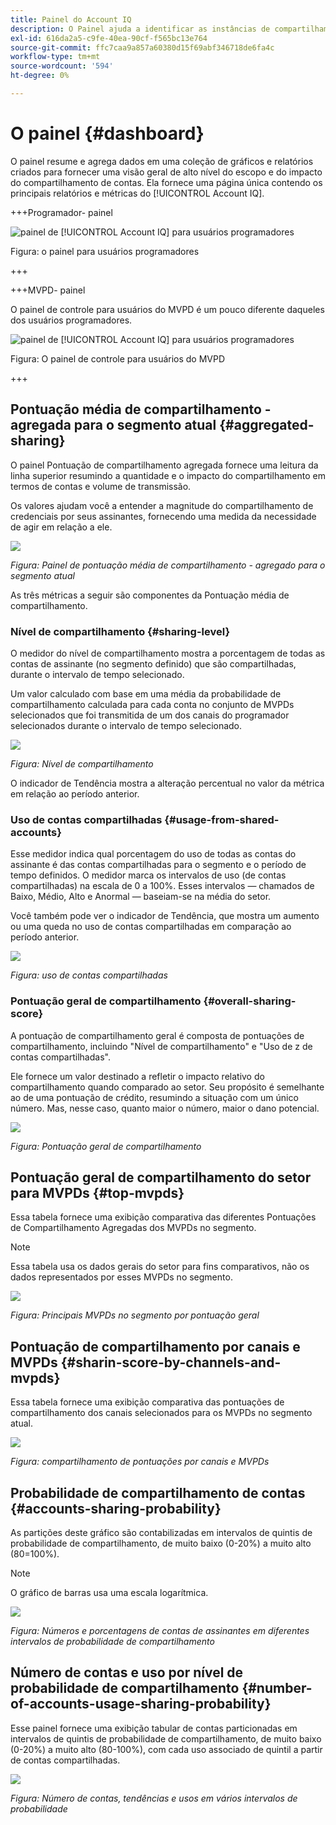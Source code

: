 ```yaml
---
title: Painel do Account IQ
description: O Painel ajuda a identificar as instâncias de compartilhamento de senha analisando uma grande variedade de dados do assinante.
exl-id: 616da2a5-c9fe-40ea-90cf-f565bc13e764
source-git-commit: ffc7caa9a857a60380d15f69abf346718de6fa4c
workflow-type: tm+mt
source-wordcount: '594'
ht-degree: 0%

---
```


# O painel {#dashboard}

O painel resume e agrega dados em uma coleção de gráficos e relatórios criados para fornecer uma visão geral de alto nível do escopo e do impacto do compartilhamento de contas. Ela fornece uma página única contendo os principais relatórios e métricas do [!UICONTROL Account IQ].


+++Programador- painel

![painel de [!UICONTROL Account IQ] para usuários programadores](assets/dashboard-programr.png)


Figura: o painel para usuários programadores

+++

+++MVPD- painel

O painel de controle para usuários do MVPD é um pouco diferente daqueles dos usuários programadores.

![painel de [!UICONTROL Account IQ] para usuários programadores](assets/dashboard-mvpd.png)

Figura: O painel de controle para usuários do MVPD

+++

## Pontuação média de compartilhamento - agregada para o segmento atual {#aggregated-sharing}

O painel Pontuação de compartilhamento agregada fornece uma leitura da linha superior resumindo a quantidade e o impacto do compartilhamento em termos de contas e volume de transmissão.

Os valores ajudam você a entender a magnitude do compartilhamento de credenciais por seus assinantes, fornecendo uma medida da necessidade de agir em relação a ele.

![](assets/aggregate-sharing-score.png)


*Figura: Painel de pontuação média de compartilhamento - agregado para o segmento atual*

As três métricas a seguir são componentes da Pontuação média de compartilhamento.

### Nível de compartilhamento {#sharing-level}

O medidor do nível de compartilhamento mostra a porcentagem de todas as contas de assinante (no segmento definido) que são compartilhadas, durante o intervalo de tempo selecionado.

Um valor calculado com base em uma média da probabilidade de compartilhamento calculada para cada conta no conjunto de MVPDs selecionados que foi transmitida de um dos canais do programador selecionados durante o intervalo de tempo selecionado.

![](assets/sharing-level.png)


*Figura: Nível de compartilhamento*

O indicador de Tendência mostra a alteração percentual no valor da métrica em relação ao período anterior.

### Uso de contas compartilhadas {#usage-from-shared-accounts}

Esse medidor indica qual porcentagem do uso de todas as contas do assinante é das contas compartilhadas para o segmento e o período de tempo definidos. O medidor marca os intervalos de uso (de contas compartilhadas) na escala de 0 a 100%. Esses intervalos — chamados de Baixo, Médio, Alto e Anormal — baseiam-se na média do setor.

Você também pode ver o indicador de Tendência, que mostra um aumento ou uma queda no uso de contas compartilhadas em comparação ao período anterior.

![](assets/usage-4mshared-accounts.png)


*Figura: uso de contas compartilhadas*

### Pontuação geral de compartilhamento {#overall-sharing-score}

A pontuação de compartilhamento geral é composta de pontuações de compartilhamento, incluindo &quot;Nível de compartilhamento&quot; e &quot;Uso de z de contas compartilhadas&quot;.

Ele fornece um valor destinado a refletir o impacto relativo do compartilhamento quando comparado ao setor. Seu propósito é semelhante ao de uma pontuação de crédito, resumindo a situação com um único número. Mas, nesse caso, quanto maior o número, maior o dano potencial.

![](assets/overall-sharing-score.png)


*Figura: Pontuação geral de compartilhamento*

<!--### MVPDs in segment {#mvpd-in-segment}

It is a table of risk indices and accounts totals for the top MVPDs ranked by overall usage or account sharing.

![](assets/mvpds-in-segment.png)-->

## Pontuação geral de compartilhamento do setor para MVPDs {#top-mvpds}

Essa tabela fornece uma exibição comparativa das diferentes Pontuações de Compartilhamento Agregadas dos MVPDs no segmento.

>[!NOTE]
>
>Essa tabela usa os dados gerais do setor para fins comparativos, não os dados representados por esses MVPDs no segmento.

![](assets/top-mvpds.png)


*Figura: Principais MVPDs no segmento por pontuação geral*

## Pontuação de compartilhamento por canais e MVPDs {#sharin-score-by-channels-and-mvpds}

Essa tabela fornece uma exibição comparativa das pontuações de compartilhamento dos canais selecionados para os MVPDs no segmento atual.

![](assets/sharing-scores-by-channels-mvpds.png)


*Figura: compartilhamento de pontuações por canais e MVPDs*

## Probabilidade de compartilhamento de contas {#accounts-sharing-probability}

As partições deste gráfico são contabilizadas em intervalos de quintis de probabilidade de compartilhamento, de muito baixo (0-20%) a muito alto (80=100%).

>[!NOTE]
>
>O gráfico de barras usa uma escala logarítmica.


![](assets/dashboard-ac-sharing-prob.png)


*Figura: Números e porcentagens de contas de assinantes em diferentes intervalos de probabilidade de compartilhamento*

## Número de contas e uso por nível de probabilidade de compartilhamento {#number-of-accounts-usage-sharing-probability}

Esse painel fornece uma exibição tabular de contas particionadas em intervalos de quintis de probabilidade de compartilhamento, de muito baixo (0-20%) a muito alto (80-100%), com cada uso associado de quintil a partir de contas compartilhadas.

![](assets/no-acc-usage-prob-level.png)


*Figura: Número de contas, tendências e usos em vários intervalos de probabilidade*

<!--
+++Dashboard for programmers

![dashboard of account IQ](assets/dashboard-capture.png)


*Figure: The dashboard*

>>>>>>> 7ab48cf61552febab21a5d5c05586e0aefe8ce17
## Average sharing score - aggregated for the current segment {#aggregated-sharing}

The Aggregated Sharing Score panel provides a top line readout summarizing the quantity and impact of sharing in terms of accounts and streaming volume.

The values help you understand the magnitude of credential sharing by your subscribers, hence providing a measure of the need to act upon it.

![](assets/aggregate-sharing-score.png)


*Figure: Average sharing score panel - aggregated for the current segment*

The following three metrics are components of the Average Sharing Score.

### Sharing level {#sharing-level}

The sharing level gauge shows the percentage of all your subscriber accounts (in the defined segment) that are shared, during the selected time frame.  

A value calculated based on an average of the sharing probability computed for every account for the selected MVPD(s) that has streamed from a one of the selected programmer channels during the selected time frame.

![](assets/sharing-level.png)


*Figure: Sharing level*

The Trend indicator shows the percentage change in the value of the metric in from the previous time frame.

### Usage from shared accounts {#usage-from-shared-accounts}

This gauge indicates what percent of the usage of all the subscriber accounts is from the shared accounts for the defined segment and time period. The gauge marks the ranges of usage (from shared accounts) on the scale of 0 to 100%. These ranges (named Low, Medium, High, and Abnormal) are based on the industry average.

You can also see the Trend indicator, which depicts a rise or fall in the usage from shared accounts as compared to the previous time frame.

![](assets/usage-4mshared-accounts.png)


*Figure: Usage from shared accounts*

### Overall sharing score {#overall-sharing-score}

Overall sharing score is composite of sharing scores including "Sharing level" and "Usage from shared accounts".

It provides a value meant to reflect the relative impact of sharing when compared to the industry. Its purpose is similar to that of a credit score, summarizing the situation with a single number. But in this case, the higher the number the greater the potential harm.

![](assets/overall-sharing-score.png)


*Figure: Overall sharing score*

## Industrywide overall sharing scores {#mvpd-in-segment}

+++Programmer- MVPDs in segment

This table provides a comparative view of the different Aggregated Sharing Scores for the MVPDs in the segment.

![](assets/mvpds-in-segment.png)


*Figure: Panel showing top MVPDs in a segment*


>[!NOTE]
>
>This table uses overall industry data for comparative purposes, not the data represented by those MVPDs in the segment.

+++

+++MVPD- Programmers in segment

This table provides a comparative view of the different Aggregated Sharing Scores for the programmers in the segment.

![](assets/programmers-in-segment.png)


*Figure: Panel showing top programmers in a segment*

+++


## Sharing score by channels and MVPDs {#sharin-score-by-channels-and-mvpds}

+++Programmer- MVPDs in segment

This table provides a comparative view of sharing scores of the selected channels for the MVPDs in the current segment.

![](assets/sharing-scores-by-channels-mvpds.png)


*Figure: Sharing scores by channels and MVPDs*

>[!NOTE]
>
>**Sharing score by channels and MVPDs** panel is available only for programmer login.

+++

## Accounts sharing probability distribution{#accounts-sharing-probab-dist}

This panel partitions accounts into ranges of sharing probability quintiles from very low (0-20%) to very high (80-100%).

Pie chart shows the proportions (in term of percentages) of user accounts in various sharing probability ranges. Whereas, column chart shows the absolute numbers of accounts in different probability ranges.

>[!NOTE]
>
>The column chart uses a logarithmic scale.


![](assets/dashboard-ac-sharing-prob.png)


*Figure: Percentages and number of subscriber accounts in different sharing probability ranges*

### Accounts over threshold in current segment {#acc-over-threshold-in-segment}

You can select a level of sharing probability, out of the following to view number and percentage of accounts above it:

* Over very low (0%-20%) probability

* Over low (20%-40%) probability

* Over moderate (40%-60%) probability

* Over high (60%-80%) probability

## Number of accounts and usage by sharing probability level {#number-of-accounts-usage-sharing-probability}

This panel provides tabular view of  accounts partitioned into ranges of sharing probability quintiles from very low (0-20%) to very high (80-100%) with each quintile's associated usage from shared accounts.

![](assets/no-acc-usage-prob-level.png)

*Figure: Number of accounts, trends, and usages falling in various probability ranges*

-->